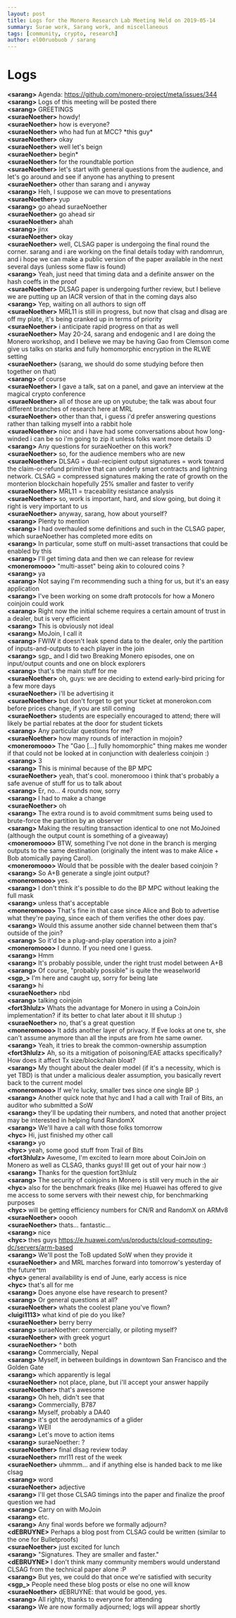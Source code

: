 ```yaml
---
layout: post
title: Logs for the Monero Research Lab Meeting Held on 2019-05-14
summary: Surae work, Sarang work, and miscellaneous
tags: [community, crypto, research]
author: el00ruobuob / sarang
---
```


# Logs  

**\<sarang>** Agenda: https://github.com/monero-project/meta/issues/344  
**\<sarang>** Logs of this meeting will be posted there  
**\<sarang>** GREETINGS  
**\<suraeNoether>** howdy!  
**\<suraeNoether>** how is everyone?  
**\<suraeNoether>** who had fun at MCC? \*this guy\*  
**\<suraeNoether>** okay  
**\<suraeNoether>** well let's beign  
**\<suraeNoether>** begin\*  
**\<suraeNoether>** for the roundtable portion  
**\<suraeNoether>** let's start with general questions from the audience, and let's go around and see if anyone has anything to present  
**\<suraeNoether>** other than sarang and i anyway  
**\<sarang>** Heh, I suppose we can move to presentations  
**\<suraeNoether>** yup  
**\<sarang>** go ahead suraeNoether   
**\<suraeNoether>** go ahead sir  
**\<suraeNoether>** ahah  
**\<sarang>** jinx  
**\<suraeNoether>** okay  
**\<suraeNoether>** well, CLSAG paper is undergoing the final round the corner. sarang and i are working on the final details today with randomrun, and i hope we can make a public version of the paper available in the next several days (unless some flaw is found)  
**\<sarang>** Yeah, just need that timing data and a definite answer on the hash coeffs in the proof  
**\<suraeNoether>** DLSAG paper is undergoing further review, but I believe we are putting up an IACR version of that in the coming days also  
**\<sarang>** Yep, waiting on all authors to sign off  
**\<suraeNoether>** MRL11 is still in progress, but now that clsag and dlsag are off my plate, it's being cranked up in terms of priority  
**\<suraeNoether>** i anticipate rapid progress on that as well  
**\<suraeNoether>** May 20-24, sarang and endogenic and I are doing the Monero workshop, and I believe we may be having Gao from Clemson come give us talks on starks and fully homomorphic encryption in the RLWE setting  
**\<suraeNoether>** (sarang, we should do some studying before then together on that)  
**\<sarang>** of course  
**\<suraeNoether>** I gave a talk, sat on a panel, and gave an interview at the magical crypto conference  
**\<suraeNoether>** all of those are up on youtube; the talk was about four different branches of research here at MRL  
**\<suraeNoether>** other than that, i guess i'd prefer answering questions rather than talking myself into a rabbit hole  
**\<suraeNoether>** nioc and i have had some conversations about how long-winded i can be so i'm going to zip it unless folks want more details :D  
**\<sarang>** Any questions for suraeNoether on this work?  
**\<suraeNoether>** so, for the audience members who are new  
**\<suraeNoether>** DLSAG = dual-recipient output signatures = work toward the claim-or-refund primitive that can underly smart contracts and lightning network. CLSAG = compressed signatures making the rate of growth on the monterion blockchain hopefully 25% smaller and faster to verify  
**\<suraeNoether>** MRL11 = traceability resistance analysis  
**\<suraeNoether>** so, work is important, hard, and slow going, but doing it right is very important to us  
**\<suraeNoether>** anyway, sarang, how about yourself?  
**\<sarang>** Plenty to mention  
**\<sarang>** I had overhauled some definitions and such in the CLSAG paper, which suraeNoether has completed more edits on  
**\<sarang>** In particular, some stuff on multi-asset transactions that could be enabled by this  
**\<sarang>** I'll get timing data and then we can release for review  
**\<moneromooo>** "multi-asset" being akin to coloured coins ?  
**\<sarang>** ya  
**\<sarang>** Not saying I'm recommending such a thing for us, but it's an easy application  
**\<sarang>** I've been working on some draft protocols for how a Monero coinjoin could work  
**\<sarang>** Right now the initial scheme requires a certain amount of trust in a dealer, but is very efficient  
**\<sarang>** This is obviously not ideal  
**\<sarang>** MoJoin, I call it  
**\<sarang>** FWIW it doesn't leak spend data to the dealer, only the partition of inputs-and-outputs to each player in the join  
**\<sarang>** sgp\_ and I did two Breaking Monero episodes, one on input/output counts and one on block explorers  
**\<sarang>** that's the main stuff for me  
**\<suraeNoether>** oh, guys: we are deciding to extend early-bird pricing for a few more days  
**\<suraeNoether>** i'll be advertising it  
**\<suraeNoether>** but don't forget to get your ticket at monerokon.com before prices change, if you are still coming  
**\<suraeNoether>** students are especially encouraged to attend; there will likely be partial rebates at the door for student tickets  
**\<sarang>** Any particular questions for me?  
**\<suraeNoether>** how many rounds of interaction in mojoin?  
**\<moneromooo>** The "Gao [...] fully homomorphic" thing makes me wonder if that could not be looked at in conjunction with dealerless coinjoin :)  
**\<sarang>** 3  
**\<sarang>** This is minimal because of the BP MPC  
**\<suraeNoether>** yeah, that's cool. moneromooo i think that's probably a safe avenue of stuff for us to talk about  
**\<sarang>** Er, no... 4 rounds now, sorry  
**\<sarang>** I had to make a change  
**\<suraeNoether>** oh  
**\<sarang>** The extra round is to avoid commitment sums being used to brute-force the partition by an observer  
**\<sarang>** Making the resulting transaction identical to one not MoJoined (although the output count is something of a giveaway)  
**\<moneromooo>** BTW, something I've not done in the branch is merging outputs to the same destination (originally the intent was to make Alice + Bob atomically paying Carol).  
**\<moneromooo>** Would that be possible with the dealer based coinjoin ?  
**\<sarang>** So A+B generate a single joint output?  
**\<moneromooo>** yes.  
**\<sarang>** I don't think it's possible to do the BP MPC without leaking the full mask  
**\<sarang>** unless that's acceptable  
**\<moneromooo>** That's fine in that case since Alice and Bob to advertise what they're paying, since each of them verifies the other does pay.  
**\<sarang>** Would this assume another side channel between them that's outside of the join?  
**\<sarang>** So it'd be a plug-and-play operation into a join?  
**\<moneromooo>** I dunno. If you need one I guess.  
**\<sarang>** Hmm  
**\<sarang>** It's probably possible, under the right trust model between A+B  
**\<sarang>** Of course, "probably possible" is quite the weaselworld  
**\<sgp\_>** I'm here and caught up, sorry for being late  
**\<sarang>** hi  
**\<suraeNoether>** nbd  
**\<sarang>** talking coinjoin  
**\<fort3hlulz>** Whats the advantage for Monero in using a CoinJoin implementation? if its better to chat later about it Ill shutup :)  
**\<suraeNoether>** no, that's a great question  
**\<moneromooo>** It adds another layer of privacy. If Eve looks at one tx, she can't assume anymore than all the inputs are from hte same owner.  
**\<sarang>** Yeah, it tries to break the common-ownership assumption  
**\<fort3hlulz>** Ah, so its a mitigation of poisoning/EAE attacks specifically? How does it affect Tx size/blockchain bloat?  
**\<sarang>** My thought about the dealer model (if it's a necessity, which is yet TBD) is that under a malicious dealer assumption, you basically revert back to the current model  
**\<moneromooo>** If we're lucky, smaller txes since one single BP :)  
**\<sarang>** Another quick note that hyc and I had a call with Trail of Bits, an auditor who submitted a SoW  
**\<sarang>** they'll be updating their numbers, and noted that another project may be interested in helping fund RandomX  
**\<sarang>** We'll have a call with those folks tomorrow  
**\<hyc>** Hi, just finished my other call  
**\<sarang>** yo  
**\<hyc>** yeah, some good stuff from Trail of Bits  
**\<fort3hlulz>** Awesome, I'm excited to learn more about CoinJoin on Monero as well as CLSAG, thanks guys! Ill get out of your hair now :)  
**\<sarang>** Thanks for the question fort3hlulz   
**\<sarang>** The security of coinjoins in Monero is still very much in the air  
**\<hyc>** also for the benchmark freaks (like me) Huawei has offered to give me access to some servers with their newest chip, for benchmarking purposes  
**\<hyc>** will be getting efficiency numbers for CN/R and RandomX on ARMv8  
**\<suraeNoether>** ooooh  
**\<suraeNoether>** thats... fantastic...  
**\<sarang>** nice  
**\<hyc>** thes guys https://e.huawei.com/us/products/cloud-computing-dc/servers/arm-based  
**\<sarang>** We'll post the ToB updated SoW when they provide it  
**\<suraeNoether>** and MRL marches forward into tomorrow's yesterday of the future^tm  
**\<hyc>** general availability is end of June, early access is nice  
**\<hyc>** that's all for me  
**\<sarang>** Does anyone else have research to present?  
**\<sarang>** Or general questions at all?  
**\<suraeNoether>** whats the coolest plane you've flown?  
**\<luigi1113>** what kind of pie do you like?  
**\<suraeNoether>** berry berry  
**\<sarang>** suraeNoether: commercially, or piloting myself?  
**\<suraeNoether>** with greek yogurt  
**\<suraeNoether>** ^ both  
**\<sarang>** Commercially, Nepal  
**\<sarang>** Myself, in between buildings in downtown San Francisco and the Golden Gate  
**\<sarang>** which apparently is legal  
**\<suraeNoether>** not place, plane, but i'll accept your answer happily  
**\<suraeNoether>** that's awesome  
**\<sarang>** Oh heh, didn't see that  
**\<sarang>** Commercially, B787  
**\<sarang>** Myself, probably a DA40  
**\<sarang>** it's got the aerodynamics of a glider  
**\<sarang>** WEll  
**\<sarang>** Let's move to action items  
**\<sarang>** suraeNoether: ?  
**\<suraeNoether>** final dlsag review today  
**\<suraeNoether>** mrl11 rest of the week  
**\<suraeNoether>** uhmmm... and if anything else is handed back to me like clsag  
**\<sarang>** word  
**\<suraeNoether>** adjective  
**\<sarang>** I'll get those CLSAG timings into the paper and finalize the proof question we had  
**\<sarang>** Carry on with MoJoin  
**\<sarang>** etc.  
**\<sarang>** Any final words before we formally adjourn?  
**\<dEBRUYNE>** Perhaps a blog post from CLSAG could be written (similar to the one for Bulletproofs)  
**\<suraeNoether>** just excited for lunch  
**\<sarang>** "Signatures. They are smaller and faster."  
**\<dEBRUYNE>** I don't think many community members would understand CLSAG from the technical paper alone :P  
**\<sarang>** But yes, we could do that once we're satisfied with security  
**\<sgp\_>** People need these blog posts or else no one will know  
**\<suraeNoether>** dEBRUYNE: that would be good, yes.  
**\<sarang>** All righty, thanks to everyone for attending  
**\<sarang>** We are now formally adjourned; logs will appear shortly  
